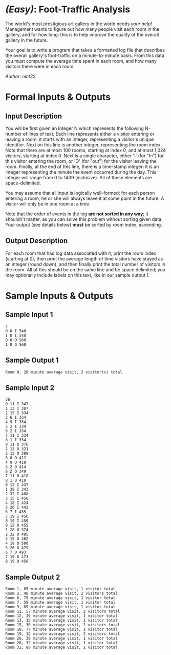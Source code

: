 # [](#EasyIcon) *(Easy)*: Foot-Traffic Analysis

The world's most prestigious art gallery in the world needs *your* help! Management wants to figure out how many people visit each room in the gallery, and for how long: this is to help improve the quality of the overall gallery in the future.

Your goal is to write a program that takes a formatted log file that describes the overall gallery's foot-traffic on a minute-to-minute basis. From this data you must compute the average time spent in each room, and how many visitors there were in each room.

*Author: nint22*

# Formal Inputs & Outputs
## Input Description

You will be first given an integer N which represents the following N-number of lines of text. Each line represents either a visitor entering or leaving a room: it starts with an integer, representing a visitor's unique identifier. Next on this line is another integer, representing the room index. Note that there are at most 100 rooms, starting at index 0, and at most 1,024 visitors, starting at index 0. Next is a single character, either 'I' (for "In") for this visitor entering the room, or 'O' (for "out") for the visitor leaving the room. Finally, at the end of this line, there is a time-stamp integer: it is an integer representing the minute the event occurred during the day. This integer will range from 0 to 1439 (inclusive). All of these elements are space-delimited.

You may assume that all input is logically well-formed: for each person entering a room, he or she will always leave it at some point in the future. A visitor will only be in one room at a time.

Note that the order of events in the log **are not sorted in any way**; it shouldn't matter, as you can solve this problem without sorting given data. Your output (see details below) **must** be sorted by room index, ascending.

## Output Description

For each room that had log data associated with it, print the room index (starting at 0), then print the average length of time visitors have stayed as an integer (round down), and then finally print the total number of visitors in the room. All of this should be on the same line and be space delimited; you may optionally include labels on this text, like in our sample output 1.

# Sample Inputs & Outputs
## Sample Input 1

    4
    0 0 I 540
    1 0 I 540
    0 0 O 560
    1 0 O 560

## Sample Output 1

    Room 0, 20 minute average visit, 2 visitor(s) total

## Sample Input 2

    36
    0 11 I 347
    1 13 I 307
    2 15 I 334
    3 6 I 334
    4 9 I 334
    5 2 I 334
    6 2 I 334
    7 11 I 334
    8 1 I 334
    0 11 O 376
    1 13 O 321
    2 15 O 389
    3 6 O 412
    4 9 O 418
    5 2 O 414
    6 2 O 349
    7 11 O 418
    8 1 O 418
    0 12 I 437
    1 28 I 343
    2 32 I 408
    3 15 I 458
    4 18 I 424
    5 26 I 442
    6 7 I 435
    7 19 I 456
    8 19 I 450
    0 12 O 455
    1 28 O 374
    2 32 O 495
    3 15 O 462
    4 18 O 500
    5 26 O 479
    6 7 O 493
    7 19 O 471
    8 19 O 458

## Sample Output 2

    Room 1, 85 minute average visit, 1 visitor total
    Room 2, 48 minute average visit, 2 visitors total
    Room 6, 79 minute average visit, 1 visitor total
    Room 7, 59 minute average visit, 1 visitor total
    Room 9, 85 minute average visit, 1 visitor total
    Room 11, 57 minute average visit, 2 visitors total
    Room 12, 19 minute average visit, 1 visitor total
    Room 13, 15 minute average visit, 1 visitor total
    Room 15, 30 minute average visit, 2 visitors total
    Room 18, 77 minute average visit, 1 visitor total
    Room 19, 12 minute average visit, 2 visitors total
    Room 26, 38 minute average visit, 1 visitor total
    Room 28, 32 minute average visit, 1 visitor total
    Room 32, 88 minute average visit, 1 visitor total